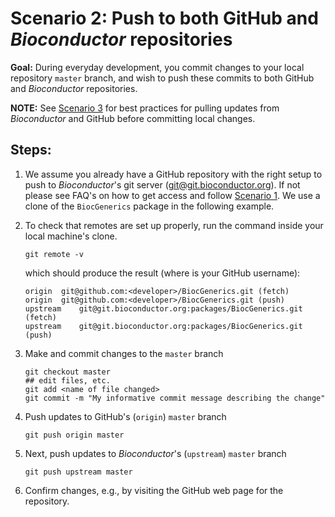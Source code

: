 # Scenario 2: Push to both GitHub and _Bioconductor_ repositories

**Goal:** During everyday development, you commit changes to your local repository `master` branch, and wish to push these commits to both GitHub and _Bioconductor_ repositories.

**NOTE:** See [Scenario 3][] for best practices for pulling updates from _Bioconductor_ and GitHub before committing local changes.

## Steps:

1. We assume you already have a GitHub repository with the right setup to push to _Bioconductor_'s git server (git@git.bioconductor.org). If not please see FAQ's on how to get access and follow [Scenario 1][]. We use a clone of the `BiocGenerics` package in the following example.

1.  To check that remotes are set up properly, run the command inside your local machine's clone.

    ```
    git remote -v
    ```

    which should produce the result (where <developer> is your GitHub username):

    ```
    origin  git@github.com:<developer>/BiocGenerics.git (fetch)
    origin  git@github.com:<developer>/BiocGenerics.git (push)
    upstream    git@git.bioconductor.org:packages/BiocGenerics.git (fetch)
    upstream    git@git.bioconductor.org:packages/BiocGenerics.git (push)
    ```

1. Make and commit changes to the `master` branch

    ```
    git checkout master
    ## edit files, etc.
    git add <name of file changed>
    git commit -m "My informative commit message describing the change"
    ```

1. Push updates to GitHub's (`origin`) `master` branch

    ```
    git push origin master
    ```

1.  Next, push updates to _Bioconductor_'s (`upstream`) `master` branch

    ```
    git push upstream master
    ```

1. Confirm changes, e.g., by visiting the GitHub web page for the repository.

[Scenario 1]: scenario-1-svn-to-github.md
[Scenario 3]: scenario-3-pull-from-gitbioc-push-github.md
